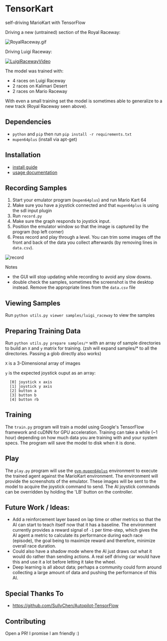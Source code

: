 TensorKart
==========

self-driving MarioKart with TensorFlow

Driving a new (untrained) section of the Royal Raceway:

![RoyalRaceway.gif](https://media.giphy.com/media/1435VvCosVezQY/giphy.gif)

Driving Luigi Raceway:

[![LuigiRacewayVideo](/screenshots/luigi_raceway.png?raw=true)](https://youtu.be/vrccd3yeXnc)

The model was trained with:
* 4 races on Luigi Raceway
* 2 races on Kalimari Desert
* 2 races on Mario Raceway

With even a small training set the model is sometimes able to generalize to a new track (Royal Raceway seen above).


Dependencies
------------
* `python` and `pip` then run `pip install -r requirements.txt`
* `mupen64plus` (install via apt-get)

Installation
------------
* [install guide](https://github.com/emomicrowave/TensorKart/blob/master/docs/DOCS.md)
* [usage documentation](https://github.com/emomicrowave/TensorKart/blob/master/docs/PYDATA.md)

Recording Samples
-----------------
1. Start your emulator program (`mupen64plus`) and run Mario Kart 64
2. Make sure you have a joystick connected and that `mupen64plus` is using the sdl input plugin
3. Run `record.py`
4. Make sure the graph responds to joystick input.
5. Position the emulator window so that the image is captured by the program (top left corner)
6. Press record and play through a level. You can trim some images off the front and back of the data you collect afterwards (by removing lines in `data.csv`).

![record](/screenshots/record_setup.png?raw=true)

Notes
- the GUI will stop updating while recording to avoid any slow downs.
- double check the samples, sometimes the screenshot is the desktop instead. Remove the appropriate lines from the `data.csv` file


Viewing Samples
---------------
Run `python utils.py viewer samples/luigi_raceway` to view the samples


Preparing Training Data
-----------------------
Run `python utils.py prepare samples/*` with an array of sample directories to build an `X` and `y` matrix for training. (zsh will expand samples/* to all the directories. Passing a glob directly also works)

`X` is a 3-Dimensional array of images

`y` is the expected joystick ouput as an array:

```
  [0] joystick x axis
  [1] joystick y axis
  [2] button a
  [3] button b
  [4] button rb
```


Training
--------
The `train.py` program will train a model using Google's TensorFlow framework and cuDNN for GPU acceleration. Training can take a while (~1 hour) depending on how much data you are training with and your system specs. The program will save the model to disk when it is done.


Play
----
The `play.py` program will use the [`gym-mupen64plus`](https://github.com/bzier/gym-mupen64plus) environment to execute the trained agent against the MarioKart environment. The environment will provide the screenshots of the emulator. These images will be sent to the model to acquire the joystick command to send. The AI joystick commands can be overridden by holding the 'LB' button on the controller.


Future Work / Ideas:
--------------------
* Add a reinforcement layer based on lap time or other metrics so that the AI can start to teach itself now that it has a baseline. The environment currently provides a reward signal of `-1` per time-step, which gives the AI agent a metric to calculate its performance during each race (episode), the goal being to maximize reward and therefore, minimize overall race duration.
* Could also have a shadow mode where the AI just draws out what it would do rather than sending actions. A real self driving car would have this and use it a lot before letting it take the wheel.
* Deep learning is all about data; perhaps a community could form around collecting a large amount of data and pushing the performance of this AI.


Special Thanks To
-----------------
* https://github.com/SullyChen/Autopilot-TensorFlow


Contributing
------------
Open a PR! I promise I am friendly :)
